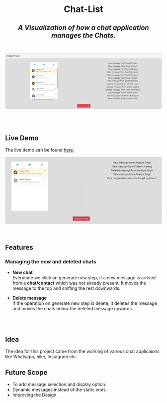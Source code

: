 <h1 align="center">Chat-List</h1>
<h2 align="center">





*A Visualization of how a chat application manages the Chats.*
</br>
</br>

![Image](./Assets/demo.png) 

</br>


## Live Demo
The live demo can be found [here](https://snchatlist.herokuapp.com/).



![Image](./Assets/demo1.gif)

</br>

## Features
### Managing the new and deleted chats

* **New chat** </br>
Everytime we click on generate new step, if a new message is arrived from a <b>chat/contact</b> which was not already present. It moves the message to the top and shifting the rest downwards.


* **Delete message** </br>
If the operation on generate new step is delete, it deletes the message and moves the chats below the deleted message upwards.

</br>
</br>


## Idea
The idea for this project came from the working of various chat applicaions like Whatsapp, hike, Instagram etc. 


## Future Scope
* To add message selection and display option.
* Dynamic messages instead of the static ones.
* Improving the Design.
